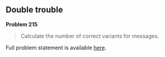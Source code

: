 Double trouble
--------------

**Problem 215**

> Calculate the number of correct variants for messages.

Full problem statement is available [here][mirror].

[mirror]: https://github.com/rdtsc/codeeval-problem-statements/tree/master/moderate/215-double-trouble/
          "View Problem Statement Mirror"
